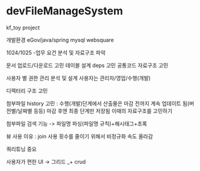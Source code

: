 # devFileManageSystem
kf_toy project

개발환경
eGov/java/spring
mysql
websquare


1024/1025 
-업무 요건 분석 및 자료구조 파악

문서 업로드/다운로드 고민
테이블 설계
deps 고민
공통코드 자료구조 고민

사용자 별 권한 관리 분석 및 설계
사용자는 관리자/영업/수행(개발)

디렉터리 구조 고민

첨부파일 history 고민
: 수행(개발)단계에서 산출물은 마감 전까지 계속 업데이트 됨(버전별/날짜별 등등)
마감 후엔 최종 단계만 저장됨
이때의 자료구조를 고민하기

첨부파일 검색 기능 -> 파일명 파싱(파일명 규칙)+해시태그+초록


뷰 사용 이유 
: join 사용 횟수를 줄이기 위해서
비정규화 속도 올라감

쿼리튜닝 중요

사용자가 편한 UI -> 그리드 _+ crud


